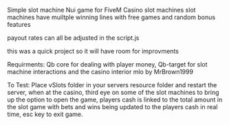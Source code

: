 Simple slot machine Nui game for FiveM Casino slot machines
slot machines have muiltple winning lines with free games and random bonus features

payout rates can all be adjusted in the script.js 

this was a quick project so it will have room for improvments

Requirments:
Qb core for dealing with player money, 
Qb-target for slot machine interactions
and the casino interior mlo by MrBrown1999

To Test:
Place vSlots folder in your servers resource folder and restart the server, 
when at the casino, third eye on some of the slot machines to bring up the option to open the game, 
players cash is linked to the total amount in the slot game with bets and wins being updated to the players cash in real time, 
esc key to exit game.
